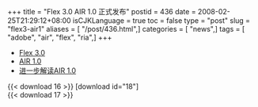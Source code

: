 +++
title = "Flex 3.0 AIR 1.0 正式发布"
postid = 436
date = 2008-02-25T21:29:12+08:00
isCJKLanguage = true
toc = false
type = "post"
slug = "flex3-air1"
aliases = [ "/post/436.html",]
categories = [ "news",]
tags = [ "adobe", "air", "flex", "ria",]
+++


-   [Flex 3.0](http://www.adobe.com/products/flex/)
-   [AIR 1.0](http://www.adobe.com/products/air/)
-   [进一步解读AIR 1.0](http://www.7yue.com/post/115.html)

{{< download 16 >}}
[download id="18"]  
{{< download 17 >}}

